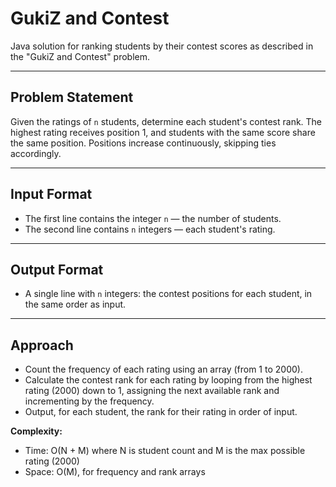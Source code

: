 # GukiZ and Contest

Java solution for ranking students by their contest scores as described in the "GukiZ and Contest" problem.

---

## Problem Statement

Given the ratings of `n` students, determine each student's contest rank. The highest rating receives position 1, and students with the same score share the same position. Positions increase continuously, skipping ties accordingly.

---

## Input Format

- The first line contains the integer `n` — the number of students.
- The second line contains `n` integers — each student's rating.

---

## Output Format

- A single line with `n` integers: the contest positions for each student, in the same order as input.

---

## Approach

- Count the frequency of each rating using an array (from 1 to 2000).
- Calculate the contest rank for each rating by looping from the highest rating (2000) down to 1, assigning the next available rank and incrementing by the frequency.
- Output, for each student, the rank for their rating in order of input.

**Complexity:**  
- Time: O(N + M) where N is student count and M is the max possible rating (2000)  
- Space: O(M), for frequency and rank arrays

